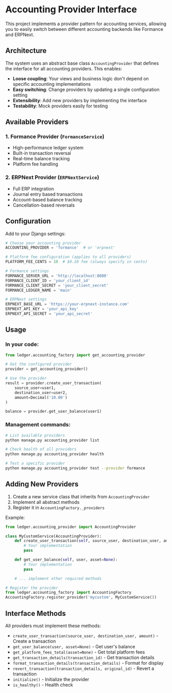 # Accounting Provider Interface

This project implements a provider pattern for accounting services, allowing you to easily switch between different accounting backends like Formance and ERPNext.

## Architecture

The system uses an abstract base class `AccountingProvider` that defines the interface for all accounting providers. This enables:

- **Loose coupling**: Your views and business logic don't depend on specific accounting implementations
- **Easy switching**: Change providers by updating a single configuration setting
- **Extensibility**: Add new providers by implementing the interface
- **Testability**: Mock providers easily for testing

## Available Providers

### 1. Formance Provider (`FormanceService`)
- High-performance ledger system
- Built-in transaction reversal
- Real-time balance tracking
- Platform fee handling

### 2. ERPNext Provider (`ERPNextService`)
- Full ERP integration
- Journal entry based transactions
- Account-based balance tracking
- Cancellation-based reversals

## Configuration

Add to your Django settings:

```python
# Choose your accounting provider
ACCOUNTING_PROVIDER = 'formance'  # or 'erpnext'

# Platform fee configuration (applies to all providers)
PLATFORM_FEE_CENTS = 10  # $0.10 fee (always specify in cents)

# Formance settings
FORMANCE_SERVER_URL = 'http://localhost:8080'
FORMANCE_CLIENT_ID = 'your_client_id'
FORMANCE_CLIENT_SECRET = 'your_client_secret'
FORMANCE_LEDGER_NAME = 'main'

# ERPNext settings
ERPNEXT_BASE_URL = 'https://your-erpnext-instance.com'
ERPNEXT_API_KEY = 'your_api_key'
ERPNEXT_API_SECRET = 'your_api_secret'
```

## Usage

### In your code:

```python
from ledger.accounting_factory import get_accounting_provider

# Get the configured provider
provider = get_accounting_provider()

# Use the provider
result = provider.create_user_transaction(
    source_user=user1,
    destination_user=user2,
    amount=Decimal('10.00')
)

balance = provider.get_user_balance(user1)
```

### Management commands:

```bash
# List available providers
python manage.py accounting_provider list

# Check health of all providers
python manage.py accounting_provider health

# Test a specific provider
python manage.py accounting_provider test --provider formance
```

## Adding New Providers

1. Create a new service class that inherits from `AccountingProvider`
2. Implement all abstract methods
3. Register it in `AccountingFactory._providers`

Example:

```python
from ledger.accounting_provider import AccountingProvider

class MyCustomService(AccountingProvider):
    def create_user_transaction(self, source_user, destination_user, amount):
        # Your implementation
        pass

    def get_user_balance(self, user, asset=None):
        # Your implementation
        pass

    # ... implement other required methods

# Register the provider
from ledger.accounting_factory import AccountingFactory
AccountingFactory.register_provider('mycustom', MyCustomService())
```

## Interface Methods

All providers must implement these methods:

- `create_user_transaction(source_user, destination_user, amount)` - Create a transaction
- `get_user_balance(user, asset=None)` - Get user's balance
- `get_platform_fees_total(asset=None)` - Get total platform fees
- `get_transaction_details(transaction_id)` - Get transaction details
- `format_transaction_details(transaction_details)` - Format for display
- `revert_transaction(transaction_details, original_id)` - Revert a transaction
- `initialize()` - Initialize the provider
- `is_healthy()` - Health check

